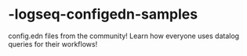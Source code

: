 # -logseq-configedn-samples
config.edn files from the community! Learn how everyone uses datalog queries for their workflows!
